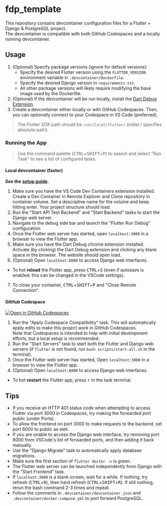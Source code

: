# fdp_template
This repository contains devcontainer configuration files for a Flutter + Django & PostgreSQL project.  
The devcontainer is compatible with both GitHub Codespaces and a locally running devcontainer.

## Usage
1. (Optional) Specify package versions (ignore for default versions):
    - Specify the desired Flutter version using the `FLUTTER_VERSION` environment variable in `.devcontainer/Dockerfile`.
    - Specify the desired Django version in `requirements.txt`.
    - All other package versions will likely require modifying the base image used by the Dockerfile.
2. (Optional) If the devcontainer will be run locally, install the [Dart Debug Extension](https://chrome.google.com/webstore/detail/dart-debug-extension/eljbmlghnomdjgdjmbdekegdkbabckhm).
3. Create a devcontainer either locally or with GitHub Codespaces. Then, you can optionally connect to your Codespace in VS Code (preferred). 
> The Flutter SDK path should be `/usr/local/flutter/` (initial / specifies absolute path).

### Running the App
> Use the command palette (<kbd>CTRL</kbd>+<kbd>SHIFT</kbd>+<kbd>P</kbd>) to search and select "Run Task" to see a list of configured tasks.

#### Local devcontainer (faster)
**See the [setup guide](./local_setup.md).**
1. Make sure you have the VS Code Dev Containers extension installed. Create a Dev Container in Remote Explorer and Clone repository in container volume. Set a descriptive name for the volume and keep hitting enter. Your project structure should load. 
1. Run the "Start API Test Backend" and "Start Backend" tasks to start the Django web server.
2. Navigate to the debug side bar and launch the "Flutter Run Debug" configuration.
3. Once the Flutter web server has started, open `localhost:3000` in a browser to view the Flutter app.
4. Make sure you have the Dart Debug chrome extension installed. Activate (by clicking) the Dart Debug extension and clicking any blank space in the browser. The website should open load. 
6. (Optional) Open `localhost:8000` to access Django web interfaces.
- To hot **reload** the Flutter app, press <kbd>CTRL</kbd>+<kbd>S</kbd> (even if autosave is enabled; this can be changed in the VSCode settings).
7. To close your container, <kbd>CTRL</kbd>+<kbd>SHIFT</kbd>+<kbd>P</kbd> and "Close Remote Connection". 

#### GitHub Codespace

[![Open in GitHub Codespaces](https://github.com/codespaces/badge.svg)](https://codespaces.new/isaacangyu/Therapy-Chatbot?quickstart=1)

1. Run the "Apply Codespace Compatibility" task. This will automatically apply edits to make this project work in GitHub Codespaces.  
Note that Codespaces is intended to help with initial development efforts, but a local setup is recommended.
2. Run the "Start Servers" task to start both the Flutter and Django web servers (if `flutter` is not found, run `bash scripts/start-all.sh` in the terminal).
3. Once the Flutter web server has started, Open `localhost:3000` in a browser to view the Flutter app.
4. (Optional) Open `localhost:8000` to access Django web interfaces.
- To hot **restart** the Flutter app, press <kbd>r</kbd> in the task terminal.

## Tips
- If you receive an HTTP 401 status code when attempting to access Flutter via port 3000 in Codespaces, try making the forwarded port public (under Ports).
- To allow the frontend on port 3000 to make requests to the backend, set port 8000 to public as well. 
- If you are unable to access the Django web interface, try removing port 8000 from VSCode's list of forwarded ports, and then adding it back manually.
- Use the "Django Migrate" task to automatically apply database migrations.
- Make sure the first section of `flutter doctor -v` is green. 
- The Flutter web server can be launched independently from Django with the "Start Frontend" task.
- If `localhost:3000` is a blank screen, wait for a while. If nothing, try refresh (<kbd>CTRL</kbd>+<kbd>R</kbd>), then hard refresh (<kbd>CTRL</kbd>+<kbd>SHIFT</kbd>+<kbd>R</kbd>). If still nothing, rerun the bash command 2-3 times and repeat. 
- Follow the comments in `.devcontainer/devcontainer.json` and `.devcontainer/docker-compose.yml` to port forward PostgreSQL.
